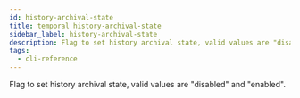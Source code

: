 ```yaml
---
id: history-archival-state
title: temporal history-archival-state
sidebar_label: history-archival-state
description: Flag to set history archival state, valid values are "disabled" and "enabled"
tags:
  - cli-reference
---
```


Flag to set history archival state, valid values are "disabled" and "enabled".
